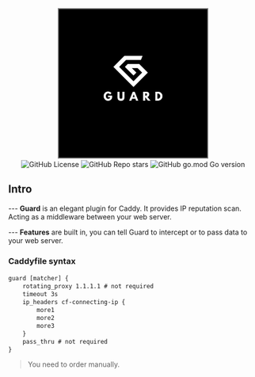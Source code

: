 <!-- header -->

<div align="center">   
    <div>
        <img src="/img/logo.png" width=300 style="border: 2px solid grey;"><br>
         <div>
                <img alt="GitHub License" src="https://img.shields.io/github/license/z3ntl3/caddyguard" >
                <img alt="GitHub Repo stars" src="https://img.shields.io/github/stars/z3ntl3/caddyguard">
                <img alt="GitHub go.mod Go version" src="https://img.shields.io/github/go-mod/go-version/z3ntl3/caddyguard">
        </div>
    </div>
</div>

## Intro
--- **Guard** is an elegant plugin for Caddy. It provides IP reputation scan. Acting as a middleware between your web server.

--- **Features** are built in, you can tell Guard to intercept or to pass data to your web server.



### Caddyfile syntax
```
guard [matcher] {
    rotating_proxy 1.1.1.1 # not required
    timeout 3s
    ip_headers cf-connecting-ip {
        more1
        more2
        more3
    }
    pass_thru # not required
}
```
> You need to order manually.
